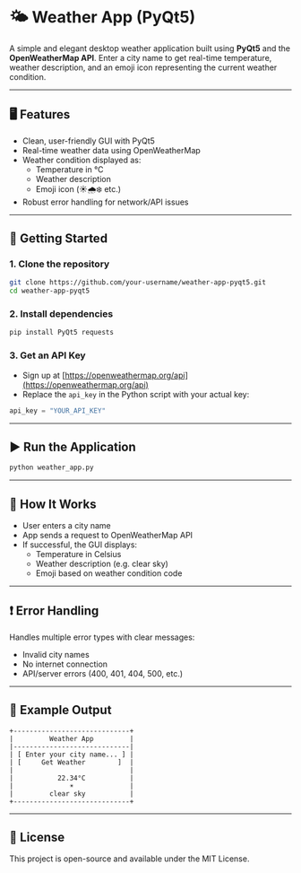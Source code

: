 # 🌤️ Weather App (PyQt5)

A simple and elegant desktop weather application built using **PyQt5** and the **OpenWeatherMap API**. Enter a city name to get real-time temperature, weather description, and an emoji icon representing the current weather condition.

---

## 🖥️ Features

- Clean, user-friendly GUI with PyQt5
- Real-time weather data using OpenWeatherMap
- Weather condition displayed as:
  - Temperature in °C
  - Weather description
  - Emoji icon (☀️🌧️❄️ etc.)
- Robust error handling for network/API issues

---

## 🚀 Getting Started

### 1. Clone the repository

```bash
git clone https://github.com/your-username/weather-app-pyqt5.git
cd weather-app-pyqt5
```

### 2. Install dependencies

```bash
pip install PyQt5 requests
```

### 3. Get an API Key

- Sign up at [https://openweathermap.org/api](https://openweathermap.org/api)
- Replace the `api_key` in the Python script with your actual key:

```python
api_key = "YOUR_API_KEY"
```

---

## ▶️ Run the Application

```bash
python weather_app.py
```

---

## 🧠 How It Works

- User enters a city name
- App sends a request to OpenWeatherMap API
- If successful, the GUI displays:
  - Temperature in Celsius
  - Weather description (e.g. clear sky)
  - Emoji based on weather condition code

---

## ❗ Error Handling

Handles multiple error types with clear messages:
- Invalid city names
- No internet connection
- API/server errors (400, 401, 404, 500, etc.)

---

## 📌 Example Output

```
+-----------------------------+
|         Weather App         |
|-----------------------------|
| [ Enter your city name... ] |
| [     Get Weather        ]  |
|                             |
|           22.34°C           |
|              ☀️              |
|         clear sky           |
+-----------------------------+
```

---

## 📝 License

This project is open-source and available under the MIT License.
